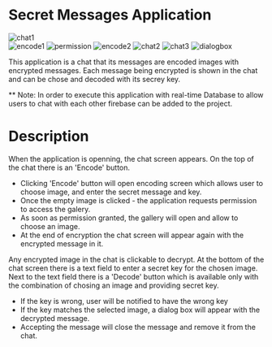 # Secret Messages Application

![chat1](https://github.com/Morika1/SecretMessagesApp/assets/68810288/7675c034-758a-4246-a048-ef57d1bbd717)  
![encode1](https://github.com/Morika1/SecretMessagesApp/assets/68810288/a05d771f-9843-4a22-9072-0badd07e9092)
![permission](https://github.com/Morika1/SecretMessagesApp/assets/68810288/077c4f7b-53b4-473d-8c12-d0c5a8b5a742)  ![encode2](https://github.com/Morika1/SecretMessagesApp/assets/68810288/a7980e7c-e3db-42b2-81cf-164fffcbb20a)
![chat2](https://github.com/Morika1/SecretMessagesApp/assets/68810288/15d02794-a1c4-4a6b-9a36-6dda1b310a4c)
![chat3](https://github.com/Morika1/SecretMessagesApp/assets/68810288/dcbce461-b69c-4bc5-b4a2-e863fadcbfb9)  ![dialogbox](https://github.com/Morika1/SecretMessagesApp/assets/68810288/631bb942-5880-40f5-a1be-728671c5452d)

This application is a chat that its messages are encoded images with encrypted messages.
Each message being encrypted is shown in the chat and can be chose and decoded with its secrey key.

** Note: In order to execute this application with real-time Database to allow users to chat with each other firebase can be added to the project.

# Description

When the application is openning, the chat screen appears. 
On the top of the chat there is an 'Encode' button. 

- Clicking 'Encode' button will open encoding screen which allows user to choose image, and enter the secret message and key.
- Once the empty image is clicked - the application requests permission to access the galery.
- As soon as permission granted, the gallery will open and allow to choose an image.
- At the end of encryption the chat screen will appear again with the encrypted message in it.

Any encrypted image in the chat is clickable to decrypt. 
At the bottom of the chat screen there is a text field to enter a secret key for the chosen image. 
Next to the text field there is a 'Decode' button which is available only with the combination of chosing an image and providing secret key. 

- If the key is wrong, user will be notified to have the wrong key
- If the key matches the selected image, a dialog box will appear with the decrypted message.
- Accepting the message will close the message and remove it from the chat. 
  

  

  



